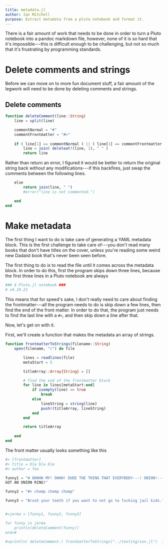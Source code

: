 ```yaml
---
title: metadata.jl
author: Ian Mitchell
purpose: Extract metadata from a pluto notebook and format it.
---
```


There is a fair amount of work that needs to be done in order to turn a Pluto
notebook into a pandoc markdown file, however, none of it is so hard that it's
impossible---this is difficult enough to be challenging, but not so much that
it's frustrating by programming standards.


# Delete comments and strings
Before we can move on to more fun document stuff, a fair amount of the legwork
will need to be done by deleting comments and strings.

## Delete comments

```jl
function deleteComment(line::String)
    line = split(line)

    commentNormal = "#"
    commentFrontmatter = "#>"
    
    if ( line[1] == commentNormal ) || ( line[1] == commentFrontmatter )
        line = join( deleteat!(line, 1), " " )
        return line
```

Rather than return an error, I figured it would be better to return the
original string back without any modifications---if this backfires, just swap
the comments between the following lines.

```jl
    else
        return join(line, " ")
        #error("line is not commented.")

    end
end
```

# Make metadata
The first thing I want to do is take care of generating a YAML metadata block.
This is the first challenge to take care of---you don't read many books that
don't have titles on the cover, unless you're reading some weird new Dadaist
book that's never been seen before.

The first thing to do is to read the file until it comes across the metadata
block. In order to do this, first the program skips down three lines, because
the first three lines in a Pluto notebook are always

```jl
### A Pluto.jl notebook ###
# v0.19.22

```


This means that for speed's sake, I don't really need to care about finding
the frontmatter---all the program needs to do is skip down a few lines, then
find the end of the front matter. In order to do that, the program just needs
to find the last line with a `#>`, and then skip down a line after that.

Now, let's get on with it.

First, we'll create a function that makes the metadata an array of strings.

```jl
function frontmatterToStrings(filename::String)
    open(filename, "r") do file

        lines = readlines(file)
        metaStart = 5

        titleArray::Array{String} = []

        # find the end of the frontmatter block
        for line in lines[metaStart:end]
            if isempty(line) == true
                break
            else
                lineString = string(line)
                push!(titleArray, lineString)
            end
        end

        return titleArray
   
    end
end
```


The front matter usually looks something like this
```jl
#> [frontmatter]
#> title = bla bla bla
#> author = foo
```

```jl
funny1 = "# OHHHH MY! OHHH! DUDE THE THING THAT EVERYBODY---! ONION!---OH UH I
GOT AN ONION RING!"

funny2 = "#> chomp chomp chomp"

funny3 = "Brush your teeth if you want to not go to fucking jail kids."


#=jerma = [funny1, funny2, funny3]

for funny in jerma
    println(deleteComment(funny))
end=#

#=println( deleteComment.( frontmatterToStrings("../testing/son.jl")  ) )=#
```
